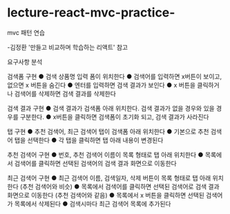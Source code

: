 # lecture-react-mvc-practice-

mvc 패턴 연습

-김정환 '만들고 비교하며 학습하는 리액트' 참고


요구사항 분석

검색폼 구현
● 검색 상품명 입력 폼이 위치한다
● 검색어를 입력하면 x버튼이 보이고, 없으면 x 버튼을 숨긴다
● 엔터를 입력하면 검색 결과가 보인다
● x 버튼을 클릭하거나 검색어를 삭제하면 검색 결과를 삭제한다

검색 결과 구현
● 검색 결과가 검색폼 아래 위치한다. 검색 결과가 없을 경우와 있을 경우를 구분한다.
● x버튼을 클릭하면 검색폼이 초기화 되고, 검색 결과가 사라진다

탭 구현
● 추천 검색어, 최근 검색어 탭이 검색폼 아래 위치한다
● 기본으로 추천 검색어 탭을 선택한다
● 각 탭을 클릭하면 탭 아래 내용이 변경된다

추천 검색어 구현
● 번호, 추천 검색어 이름이 목록 형태로 탭 아래 위치한다
● 목록에서 검색어를 클릭하면 선택된 검색어의 검색 결과 화면으로 이동한다

최근 검색어 구현
● 최근 검색어 이름, 검색일자, 삭제 버튼이 목록 형태로 탭 아래 위치한다 (추천
검색어와 비슷)
● 목록에서 검색어를 클릭하면 선택된 검색어로 검색 결과 화면으로 이동한다 (추천
검색어와 같음)
● 목록에서 x 버튼을 클릭하면 선택된 검색어가 목록에서 삭제된다
● 검색시마다 최근 검색어 목록에 추가된다
